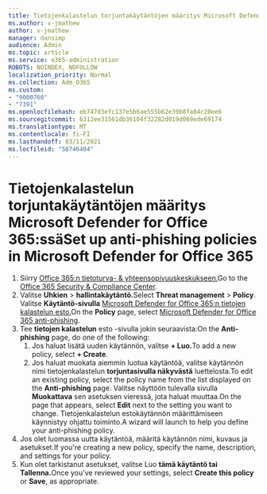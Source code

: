 ```yaml
---
title: Tietojenkalastelun torjuntakäytäntöjen määritys Microsoft Defender for Office 365:ssä
ms.author: v-jmathew
author: v-jmathew
manager: dansimp
audience: Admin
ms.topic: article
ms.service: o365-administration
ROBOTS: NOINDEX, NOFOLLOW
localization_priority: Normal
ms.collection: Adm_O365
ms.custom:
- "9000760"
- "7391"
ms.openlocfilehash: eb747d3efc137e5b6ae555b62e39b8fa84c20ee6
ms.sourcegitcommit: 6312ee31561db36104f32282d019d069ede69174
ms.translationtype: MT
ms.contentlocale: fi-FI
ms.lasthandoff: 03/11/2021
ms.locfileid: "50746404"
---
```

# <a name="set-up-anti-phishing-policies-in-microsoft-defender-for-office-365"></a><span data-ttu-id="f9c3e-102">Tietojenkalastelun torjuntakäytäntöjen määritys Microsoft Defender for Office 365:ssä</span><span class="sxs-lookup"><span data-stu-id="f9c3e-102">Set up anti-phishing policies in Microsoft Defender for Office 365</span></span>

1. <span data-ttu-id="f9c3e-103">Siirry [Office 365:n tietoturva- & yhteensopivuuskeskukseen.](https://go.microsoft.com/fwlink/p/?linkid=2077143)</span><span class="sxs-lookup"><span data-stu-id="f9c3e-103">Go to the [Office 365 Security & Compliance Center](https://go.microsoft.com/fwlink/p/?linkid=2077143).</span></span>
2. <span data-ttu-id="f9c3e-104">Valitse **Uhkien**  >  **hallintakäytäntö.**</span><span class="sxs-lookup"><span data-stu-id="f9c3e-104">Select **Threat management** > **Policy**.</span></span> <span data-ttu-id="f9c3e-105">Valitse **Käytäntö-sivulla** [Microsoft Defender for Office 365:n tietojen kalastelun esto.](https://go.microsoft.com/fwlink/?linkid=2101369)</span><span class="sxs-lookup"><span data-stu-id="f9c3e-105">On the **Policy** page, select [Microsoft Defender for Office 365 anti-phishing](https://go.microsoft.com/fwlink/?linkid=2101369).</span></span>
3. <span data-ttu-id="f9c3e-106">Tee **tietojen kalastelun** esto -sivulla jokin seuraavista:</span><span class="sxs-lookup"><span data-stu-id="f9c3e-106">On the **Anti-phishing** page, do one of the following:</span></span>
    1. <span data-ttu-id="f9c3e-107">Jos haluat lisätä uuden käytännön, valitse **+ Luo.**</span><span class="sxs-lookup"><span data-stu-id="f9c3e-107">To add a new policy, select **+ Create**.</span></span>
    1. <span data-ttu-id="f9c3e-108">Jos haluat muokata aiemmin luotua käytäntöä, valitse käytännön nimi tietojenkalastelun **torjuntasivulla näkyvästä** luettelosta.</span><span class="sxs-lookup"><span data-stu-id="f9c3e-108">To edit an existing policy, select the policy name from the list displayed on the **Anti-phishing** page.</span></span> <span data-ttu-id="f9c3e-109">Valitse näyttöön tulevalla sivulla **Muokattava** sen asetuksen vieressä, jota haluat muuttaa.</span><span class="sxs-lookup"><span data-stu-id="f9c3e-109">On the page that appears, select **Edit** next to the setting you want to change.</span></span> <span data-ttu-id="f9c3e-110">Tietojenkalastelun estokäytännön määrittämiseen käynnistyy ohjattu toiminto.</span><span class="sxs-lookup"><span data-stu-id="f9c3e-110">A wizard will launch to help you define your anti-phishing policy.</span></span>
4. <span data-ttu-id="f9c3e-111">Jos olet luomassa uutta käytäntöä, määritä käytännön nimi, kuvaus ja asetukset.</span><span class="sxs-lookup"><span data-stu-id="f9c3e-111">If you're creating a new policy, specify the name, description, and settings for your policy.</span></span>
5. <span data-ttu-id="f9c3e-112">Kun olet tarkistanut asetukset, valitse Luo **tämä käytäntö tai** **Tallenna.**</span><span class="sxs-lookup"><span data-stu-id="f9c3e-112">Once you've reviewed your settings, select **Create this policy** or **Save**, as appropriate.</span></span>
